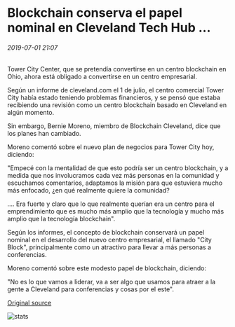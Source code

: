 # Blockchain conserva el papel nominal en Cleveland Tech Hub ...

###### 2019-07-01 21:07

Tower City Center, que se pretendía convertirse en un centro blockchain en Ohio, ahora está obligado a convertirse en un centro empresarial.

Según un informe de cleveland.com el 1 de julio, el centro comercial Tower City había estado teniendo problemas financieros, y se pensó que estaba recibiendo una revisión como un centro blockchain basado en Cleveland en algún momento.

Sin embargo, Bernie Moreno, miembro de Blockchain Cleveland, dice que los planes han cambiado.

Moreno comentó sobre el nuevo plan de negocios para Tower City hoy, diciendo:

"Empecé con la mentalidad de que esto podría ser un centro blockchain, y a medida que nos involucramos cada vez más personas en la comunidad y escuchamos comentarios, adaptamos la misión para que estuviera mucho más enfocado, ¿en qué realmente quiere la comunidad?

.... Era fuerte y claro que lo que realmente querían era un centro para el emprendimiento que es mucho más amplio que la tecnología y mucho más amplio que la tecnología blockchain".

Según los informes, el concepto de blockchain conservará un papel nominal en el desarrollo del nuevo centro empresarial, el llamado "City Block", principalmente como un atractivo para llevar a más personas a conferencias.

Moreno comentó sobre este modesto papel de blockchain, diciendo:

"No es lo que vamos a liderar, va a ser algo que usamos para atraer a la gente a Cleveland para conferencias y cosas por el este".

[Original source](https://cointelegraph.com/news/blockchain-retains-nominal-role-in-cleveland-tech-hub)

![stats](https://c.statcounter.com/11760860/0/a89fa40b/1/ "stats")